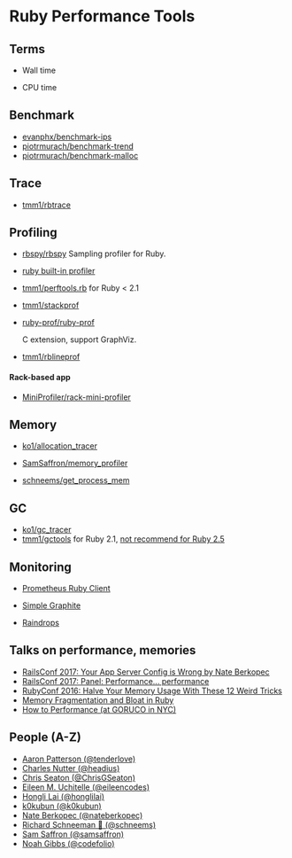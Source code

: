 # Ruby Performance Tools

## Terms

- Wall time

- CPU time

## Benchmark

- [evanphx/benchmark-ips](https://github.com/evanphx/benchmark-ips)
- [piotrmurach/benchmark-trend](https://github.com/piotrmurach/benchmark-trend)
- [piotrmurach/benchmark-malloc](https://github.com/piotrmurach/benchmark-malloc)

## Trace

- [tmm1/rbtrace](https://github.com/tmm1/rbtrace)

## Profiling

- [rbspy/rbspy](https://github.com/rbspy/rbspy)
  Sampling profiler for Ruby.

- [ruby built-in profiler](https://github.com/ruby/ruby/blob/trunk/lib/profiler.rb)

- [tmm1/perftools.rb](https://github.com/tmm1/perftools.rb) for Ruby < 2.1

- [tmm1/stackprof](https://github.com/tmm1/stackprof)

- [ruby-prof/ruby-prof](https://github.com/ruby-prof/ruby-prof)

  C extension, support GraphViz.

- [tmm1/rblineprof](https://github.com/tmm1/rblineprof)

#### Rack-based app

- [MiniProfiler/rack-mini-profiler](https://github.com/MiniProfiler/rack-mini-profiler)

## Memory

- [ko1/allocation_tracer](https://github.com/ko1/allocation_tracer)

- [SamSaffron/memory_profiler](https://github.com/SamSaffron/memory_profiler)

- [schneems/get_process_mem](https://github.com/schneems/get_process_mem)

## GC

- [ko1/gc_tracer](https://github.com/ko1/gc_tracer)
- [tmm1/gctools](https://github.com/tmm1/gctools) for Ruby 2.1, [not recommend for Ruby 2.5](https://github.com/tmm1/gctools/issues/16)

## Monitoring

- [Prometheus Ruby Client](https://github.com/prometheus/client_ruby)

- [Simple Graphite](https://github.com/imeyer/simple-graphite)

- [Raindrops](https://bogomips.org/raindrops/)

## Talks on performance, memories

- [RailsConf 2017: Your App Server Config is Wrong by Nate Berkopec](https://www.youtube.com/watch?v=itbExaPqNAE)
- [RailsConf 2017: Panel: Performance... performance](https://www.youtube.com/watch?v=SMxlblLe_Io)
- [RubyConf 2016: Halve Your Memory Usage With These 12 Weird Tricks](https://www.youtube.com/watch?v=kZcqyuPeDao)
- [Memory Fragmentation and Bloat in Ruby](https://www.youtube.com/watch?v=eBmM-yWPeMw)
- [How to Performance (at GORUCO in NYC)](https://speakerdeck.com/eileencodes/how-to-performance-at-goruco-in-nyc)

## People (A-Z)

* [Aaron Patterson (@tenderlove)](https://twitter.com/tenderlove)
* [Charles Nutter (@headius)](https://twitter.com/headius)
* [Chris Seaton (@ChrisGSeaton)](https://twitter.com/ChrisGSeaton)
* [Eileen M. Uchitelle (@eileencodes)](https://twitter.com/eileencodes)
* [Hongli Lai (@honglilai)](https://twitter.com/honglilai)
* [k0kubun (@k0kubun)](https://twitter.com/k0kubun)
* [Nate Berkopec (@nateberkopec)](https://twitter.com/nateberkopec)
* [Richard Schneeman 🤠 (@schneems)](https://twitter.com/schneems)
* [Sam Saffron (@samsaffron)](https://twitter.com/samsaffron)
* [Noah Gibbs (@codefolio)](https://twitter.com/codefolio)
